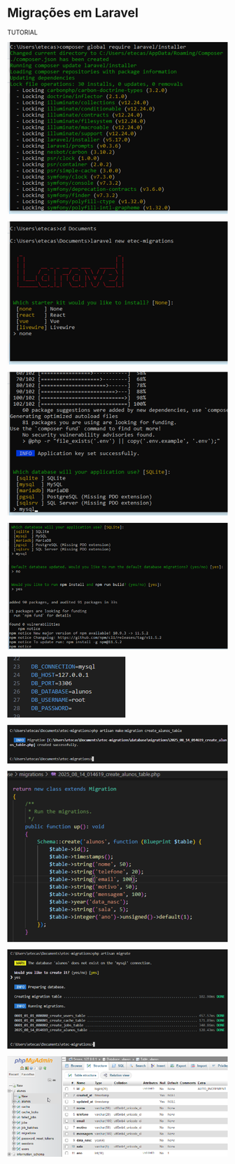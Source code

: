 # Migrações em Laravel

TUTORIAL

![](/prints/pritn1.png)

![](/prints/pritn2.png)

![](/prints/pritn3.png)

![](/prints/pritn4.png)

![](/prints/pritn5.png)

![](/prints/pritn6.png)

![](/prints/pritn7.png)

![](/prints/pritn8.png)

![](/prints/pritn9.png)
